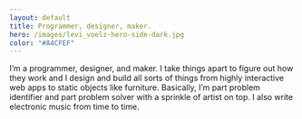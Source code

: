 ```yaml
---
layout: default
title: Programmer, designer, maker.
hero: /images/levi_voelz-hero-side-dark.jpg
color: "#A4CFEF"
---
```

I’m a programmer, designer, and maker. I take things apart to figure out how they work and I design and build all sorts of things from highly interactive web apps to static objects like furniture. Basically, I’m part problem identifier and part problem solver with a sprinkle of artist on top. I also write electronic music from time to time.
